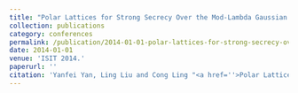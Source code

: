 ```yaml
---
title: "Polar Lattices for Strong Secrecy Over the Mod-Lambda Gaussian Wiretap Channel"
collection: publications
category: conferences
permalink: /publication/2014-01-01-polar-lattices-for-strong-secrecy-over-the-mod-lambda-gaussian-wiretap-channel
date: 2014-01-01
venue: 'ISIT 2014.'
paperurl: ''
citation: 'Yanfei Yan, Ling Liu and Cong Ling "<a href=''>Polar Lattices for Strong Secrecy Over the Mod-Lambda Gaussian Wiretap Channel</a>", ISIT 2014.'
---
```

